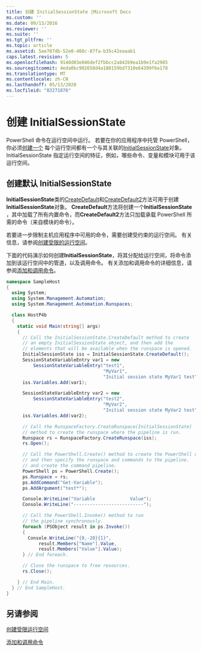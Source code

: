 ```yaml
---
title: 创建 InitialSessionState |Microsoft Docs
ms.custom: ''
ms.date: 09/13/2016
ms.reviewer: ''
ms.suite: ''
ms.tgt_pltfrm: ''
ms.topic: article
ms.assetid: 5ae707db-52e0-408c-87fa-b35c42eaaab1
caps.latest.revision: 5
ms.openlocfilehash: 9140d03e046def2fbbcc2a842b9ea1b9e1fa2985
ms.sourcegitcommit: 4eda0bc902658d4a188159bd7310e64399f6e178
ms.translationtype: MT
ms.contentlocale: zh-CN
ms.lasthandoff: 05/13/2020
ms.locfileid: "83271876"
---
```

# <a name="creating-an-initialsessionstate"></a>创建 InitialSessionState

PowerShell 命令在运行空间中运行。
若要在你的应用程序中托管 PowerShell，你必须[创建一个](/dotnet/api/System.Management.Automation.Runspaces.Runspace)
每个运行空间都有一个与其关联的[InitialSessionState](/dotnet/api/System.Management.Automation.Runspaces.InitialSessionState)对象。
InitialSessionState 指定运行空间的特征，例如，哪些命令、变量和模块可用于该运行空间。

## <a name="create-a-default-initialsessionstate"></a>创建默认 InitialSessionState

**InitialSessionState**类的[CreateDefault](/dotnet/api/System.Management.Automation.Runspaces.InitialSessionState.CreateDefault)和[CreateDefault2](/dotnet/api/System.Management.Automation.Runspaces.InitialSessionState.CreateDefault2)方法可用于创建**InitialSessionState**对象。
**CreateDefault**方法将创建一个**InitialSessionState** ，其中加载了所有内置命令，而**CreateDefault2**方法只加载承载 PowerShell 所需的命令（来自模块的命令）。

若要进一步限制主机应用程序中可用的命令，需要创建受约束的运行空间。
有关信息，请参阅[创建受限的运行空间](creating-a-constrained-runspace.md)。

下面的代码演示如何创建**InitialSessionState**，将其分配给运行空间，将命令添加到该运行空间中的管道，以及调用命令。
有关添加和调用命令的详细信息，请参阅[添加和调用命令](adding-and-invoking-commands.md)。

```csharp
namespace SampleHost
{
  using System;
  using System.Management.Automation;
  using System.Management.Automation.Runspaces;

  class HostP4b
  {
    static void Main(string[] args)
    {
      // Call the InitialSessionState.CreateDefault method to create
      // an empty InitialSessionState object, and then add the
      // elements that will be available when the runspace is opened.
      InitialSessionState iss = InitialSessionState.CreateDefault();
      SessionStateVariableEntry var1 = new
          SessionStateVariableEntry("test1",
                                    "MyVar1",
                                    "Initial session state MyVar1 test");
      iss.Variables.Add(var1);

      SessionStateVariableEntry var2 = new
          SessionStateVariableEntry("test2",
                                    "MyVar2",
                                    "Initial session state MyVar2 test");
      iss.Variables.Add(var2);

      // Call the RunspaceFactory.CreateRunspace(InitialSessionState)
      // method to create the runspace where the pipeline is run.
      Runspace rs = RunspaceFactory.CreateRunspace(iss);
      rs.Open();

      // Call the PowerShell.Create() method to create the PowerShell object,
      // and then specify the runspace and commands to the pipeline.
      // and create the command pipeline.
      PowerShell ps = PowerShell.Create();
      ps.Runspace = rs;
      ps.AddCommand("Get-Variable");
      ps.AddArgument("test*");

      Console.WriteLine("Variable             Value");
      Console.WriteLine("--------------------------");

      // Call the PowerShell.Invoke() method to run
      // the pipeline synchronously.
      foreach (PSObject result in ps.Invoke())
      {
        Console.WriteLine("{0,-20}{1}",
            result.Members["Name"].Value,
            result.Members["Value"].Value);
      } // End foreach.

      // Close the runspace to free resources.
      rs.Close();

    } // End Main.
  } // End SampleHost.
}
```

## <a name="see-also"></a>另请参阅

[创建受限运行空间](creating-a-constrained-runspace.md)

[添加和调用命令](adding-and-invoking-commands.md)
